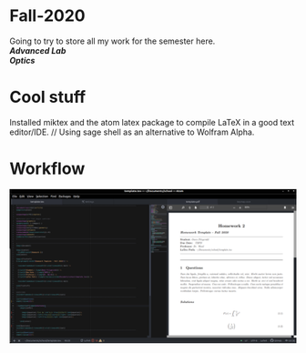 # Fall-2020
Going to try to store all my work for the semester here. \
***Advanced Lab*** \
***Optics*** 

# Cool stuff
Installed miktex and the atom latex package to compile LaTeX in a good text editor/IDE. //
Using sage shell as an alternative to Wolfram Alpha. 

# Workflow
![image](images/workflow.png)
